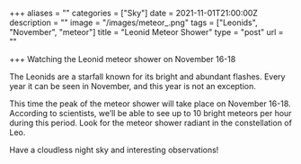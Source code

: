 +++
aliases = ""
categories = ["Sky"]
date = 2021-11-01T21:00:00Z
description = ""
image = "/images/meteor_.png"
tags = ["Leonids", "November", "meteor"]
title = "Leonid Meteor Shower"
type = "post"
url = ""

+++
Watching the Leonid meteor shower on November 16-18   
  
The Leonids are a starfall known for its bright and abundant flashes. Every year it can be seen in November, and this year is not an exception.  
  
This time the peak of the meteor shower will take place on November 16-18. According to scientists, we’ll be able to see up to 10 bright meteors per hour during this period. Look for the meteor shower radiant in the constellation of Leo.  
  
Have a cloudless night sky and interesting observations!